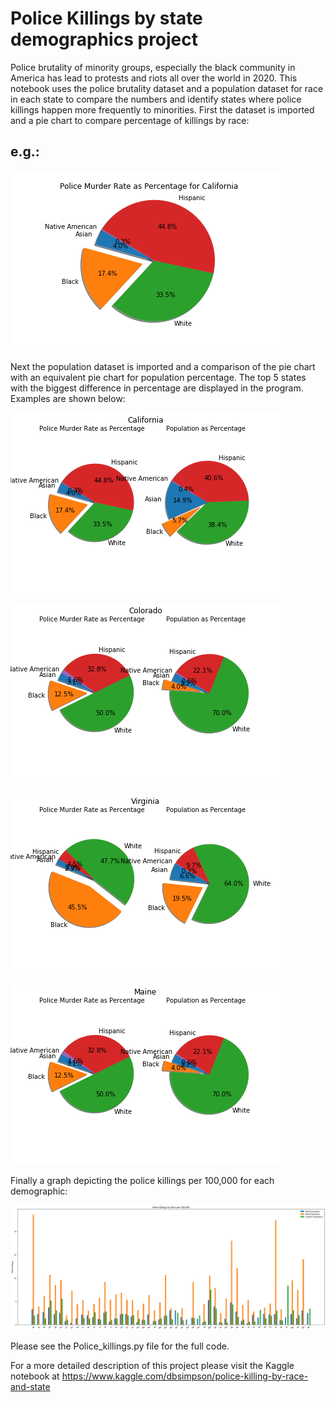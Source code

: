 # Police Killings by state demographics project



Police brutality of minority groups, especially the black community in America has lead to protests and riots all over the world in 2020. 
This notebook uses the police brutality dataset and a population dataset for race in each state to compare the numbers 
and identify states where police killings happen more frequently to minorities. 
First the dataset is imported and a pie chart to compare percentage of killings by race:

## e.g.:

![](California_Police_Murder_Rate_Police.png)


Next the population dataset is imported and a comparison of the pie chart with an equivalent pie chart for population percentage. The top 5 states with the biggest
difference in percentage are displayed in the program. Examples are shown below:

![](California_Police.png)

![](Colorado_Police.png)

![](Virginia_Police.png)

![](Maine_Police.png)

Finally a graph depicting the police killings per 100,000 for each demographic:

![](Per_100000_state.png)


Please see the Police_killings.py file for the full code.

For a more detailed description of this project please visit the Kaggle notebook at https://www.kaggle.com/dbsimpson/police-killing-by-race-and-state
